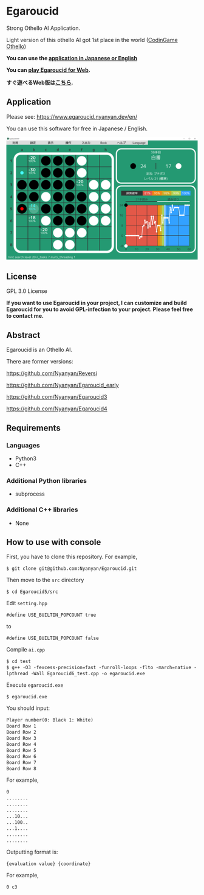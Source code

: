 # Egaroucid
Strong Othello AI Application.

Light version of this othello AI got 1st place in the world ([CodinGame Othello](https://www.codingame.com/multiplayer/bot-programming/othello-1/leaderboard))

**You can use the [application in Japanese or English](https://www.egaroucid.nyanyan.dev/)**

**You can [play Egaroucid for Web](https://www.egaroucid.nyanyan.dev/en/web).**

**すぐ遊べるWeb版は[こちら](https://www.egaroucid.nyanyan.dev/ja/web).**



## Application

Please see: https://www.egaroucid.nyanyan.dev/en/

You can use this software for free in Japanese / English.

![app](img/app.png)

## License

GPL 3.0 License

**If you want to use Egaroucid in your project, I can customize and build Egaroucid for you to avoid GPL-infection to your project. Please feel free to contact me.**

## Abstract

Egaroucid is an Othello AI.

There are former versions:

https://github.com/Nyanyan/Reversi

https://github.com/Nyanyan/Egaroucid_early

https://github.com/Nyanyan/Egaroucid3

https://github.com/Nyanyan/Egaroucid4



## Requirements

### Languages

* Python3
* C++

### Additional Python libraries

* subprocess

### Additional C++ libraries

* None



## How to use with console

First, you have to clone this repository. For example,

```
$ git clone git@github.com:Nyanyan/Egaroucid.git
```

Then move to the ```src``` directory

```
$ cd Egaroucid5/src
```

Edit ```setting.hpp```

```
#define USE_BUILTIN_POPCOUNT true
```

to

```
#define USE_BUILTIN_POPCOUNT false
```

Compile ```ai.cpp```

```
$ cd test
$ g++ -O3 -fexcess-precision=fast -funroll-loops -flto -march=native -lpthread -Wall Egaroucid6_test.cpp -o egaroucid.exe
```

Execute ```egaroucid.exe```

```
$ egaroucid.exe
```

You should input:

```
Player number(0: Black 1: White)
Board Row 1
Board Row 2
Board Row 3
Board Row 4
Board Row 5
Board Row 6
Board Row 7
Board Row 8
```

For example,

```
0
........
........
........
...10...
...100..
...1....
........
........
```

Outputting format is:

```
{evaluation value} {coordinate}
```

For example,

```
0 c3
```

